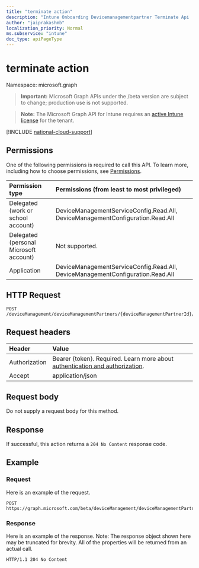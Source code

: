 ```yaml
---
title: "terminate action"
description: "Intune Onboarding Devicemanagementpartner Terminate Api ."
author: "jaiprakashmb"
localization_priority: Normal
ms.subservice: "intune"
doc_type: apiPageType
---
```


# terminate action

Namespace: microsoft.graph

> **Important:** Microsoft Graph APIs under the /beta version are subject to change; production use is not supported.

> **Note:** The Microsoft Graph API for Intune requires an [active Intune license](https://go.microsoft.com/fwlink/?linkid=839381) for the tenant.



[!INCLUDE [national-cloud-support](../../includes/all-clouds.md)]

## Permissions
One of the following permissions is required to call this API. To learn more, including how to choose permissions, see [Permissions](/graph/permissions-reference).

|Permission type|Permissions (from least to most privileged)|
|:---|:---|
|Delegated (work or school account)|DeviceManagementServiceConfig.Read.All, DeviceManagementConfiguration.Read.All|
|Delegated (personal Microsoft account)|Not supported.|
|Application|DeviceManagementServiceConfig.Read.All, DeviceManagementConfiguration.Read.All|

## HTTP Request
<!-- {
  "blockType": "ignored"
}
-->
``` http
POST /deviceManagement/deviceManagementPartners/{deviceManagementPartnerId}/terminate
```

## Request headers
|Header|Value|
|:---|:---|
|Authorization|Bearer {token}. Required. Learn more about [authentication and authorization](/graph/auth/auth-concepts).|
|Accept|application/json|

## Request body
Do not supply a request body for this method.

## Response
If successful, this action returns a `204 No Content` response code.

## Example

### Request
Here is an example of the request.
``` http
POST https://graph.microsoft.com/beta/deviceManagement/deviceManagementPartners/{deviceManagementPartnerId}/terminate
```

### Response
Here is an example of the response. Note: The response object shown here may be truncated for brevity. All of the properties will be returned from an actual call.
``` http
HTTP/1.1 204 No Content
```
